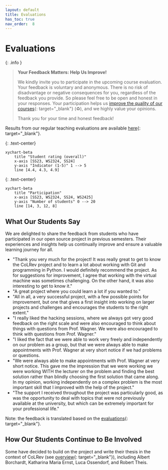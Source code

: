 ```yaml
---
layout: default
title: Evaluations
has_toc: true
nav_order:  8
---
```


# Evaluations

{: .info }
> **Your Feedback Matters: Help Us Improve!**
> 
> We kindly invite you to participate in the upcoming course evaluation.
> Your feedback is voluntary and anonymous.
> There is no risk of disadvantage or negative consequences for you, regardless of the feedback you provide.
> So please feel free to be open and honest in your responses.
> Your participation helps us [improve the quality of our courses](https://digital-work-lab.github.io/handbook/docs/10-lab/10_processes/10.01.goals.html){: target="_blank"} (♻️), and we highly value your opinions.
> 
> Thank you for your time and honest feedback!

Results from our regular teaching evaluations are available [here](https://digital-work-lab.github.io/handbook/docs/30-teaching/30_processes/30.21.evaluations.html){: target="_blank"}.

{: .text-center}
```mermaid
xychart-beta
    title "Student rating (overall)"
    x-axis [SS23, WS2324, SS24]
    y-axis "Indicator (1-5)" 1 --> 5
    line [4.4, 4.3, 4.9]
```

{: .text-center}
```mermaid
xychart-beta
    title "Participation"
    x-axis [SS23, WS2324, SS24, WS2425]
    y-axis "Number of students" 0 --> 20
    line [14, 3, 12, 8]
```

## What Our Students Say

We are delighted to share the feedback from students who have participated in our open source project in previous semesters. Their experiences and insights help us continually improve and ensure a valuable learning journey for all.

- "Thank you very much for the project! It was really great to get to know the CoLRev project and to learn a lot about working with Git and programming in Python. I would definitely recommend the project. As for suggestions for improvement, I agree that working with the virtual machine was sometimes challenging. On the other hand, it was also interesting to get to know it."
- "A great project where you could learn a lot if you wanted to."
-  "All in all, a very successful project, with a few possible points for improvement, but one that gives a first insight into working on larger projects and challenges and encourages the students to the right extent."
- "I really liked the hacking sessions, where we always got very good feedback on the right scale and were also encouraged to think about things with questions from Prof. Wagner. We were also encouraged to think with questions from Prof. Wagner."
- "I liked the fact that we were able to work very freely and independently on our problem as a group, but that we were always able to make appointments with Prof. Wagner at very short notice if we had problems or questions.
- "We were always able to make appointments with Prof. Wagner at very short notice. This gave me the impression that we were working we were working WITH the lecturer on the problem and finding the best solution rather than blindly choosing the first solution that came along. In my opinion, working independently on a complex problem is the most important skill that I improved with the help of the project."
- "The support I received throughout the project was particularly good, as was the opportunity to deal with topics that were not previously available at the university, but which can be extremely important for your professional life."

Note: the feedback is translated based on the [evaluations](https://digital-work-lab.github.io/handbook/docs/30-teaching/30_processes/30.21.evaluations.html#prior-evaluations){: target="_blank"}.

## How Our Students Continue to Be Involved

Some have decided to build on the project and write their thesis in the context of CoLRev (see [overview](https://digital-work-lab.github.io/theses/docs/completed.html){: target="_blank"}), including Albert Borchardt, Katharina Maria Ernst, Luca Ossendorf, and Robert Theis.
